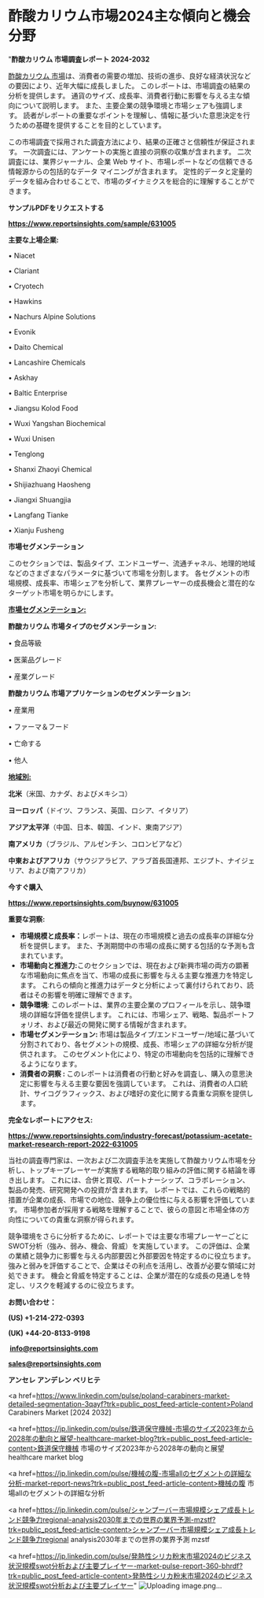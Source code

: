 # 酢酸カリウム市場2024主な傾向と機会分野

"<strong>酢酸カリウム 市場調査レポート 2024-2032</strong>

<a href=https://www.reportsinsights.com/sample/631005>酢酸カリウム 市場</a>は、消費者の需要の増加、技術の進歩、良好な経済状況などの要因により、近年大幅に成長しました。 このレポートは、市場調査の結果の分析を提供します。 通貨のサイズ、成長率、消費者行動に影響を与える主な傾向について説明します。 また、主要企業の競争環境と市場シェアも強調します。 読者がレポートの重要なポイントを理解し、情報に基づいた意思決定を行うための基礎を提供することを目的としています。

この市場調査で採用された調査方法により、結果の正確さと信頼性が保証されます。 一次調査には、アンケートの実施と直接の洞察の収集が含まれます。 二次調査には、業界ジャーナル、企業 Web サイト、市場レポートなどの信頼できる情報源からの包括的なデータ マイニングが含まれます。 定性的データと定量的データを組み合わせることで、市場のダイナミクスを総合的に理解することができます。

<strong><b>サンプルPDFをリクエストする</b></strong>

<a href=https://www.reportsinsights.com/sample/631005><strong><u>https://www.reportsinsights.com/sample/631005</u></strong></a>

<strong>主要な上場企業:</strong>

• Niacet

• Clariant

• Cryotech

• Hawkins

• Nachurs Alpine Solutions

• Evonik

• Daito Chemical

• Lancashire Chemicals

• Askhay

• Baltic Enterprise

• Jiangsu Kolod Food

• Wuxi Yangshan Biochemical

• Wuxi Unisen

• Tenglong

• Shanxi Zhaoyi Chemical

• Shijiazhuang Haosheng

• Jiangxi Shuangjia

• Langfang Tianke

• Xianju Fusheng

<strong>市場セグメンテーション</strong>

このセクションでは、製品タイプ、エンドユーザー、流通チャネル、地理的地域などのさまざまなパラメータに基づいて市場を分割します。 各セグメントの市場規模、成長率、市場シェアを分析して、業界プレーヤーの成長機会と潜在的なターゲット市場を明らかにします。

<strong><u>市場セグメンテーション</u></strong><strong><u>:</u></strong>

<strong>酢酸カリウム 市場タイプのセグメンテーション:</strong>

• 食品等級

• 医薬品グレード

• 産業グレード

<strong>酢酸カリウム 市場アプリケーションのセグメンテーション:</strong>

• 産業用

• ファーマ＆フード

• 亡命する

• 他人

<strong><u>地域別</u></strong><strong><u>:</u></strong>

<strong>北米</strong>（米国、カナダ、およびメキシコ）

<strong>ヨーロッパ</strong>（ドイツ、フランス、英国、ロシア、イタリア）

<strong>アジア太平洋</strong>（中国、日本、韓国、インド、東南アジア）

<strong>南アメリカ</strong>（ブラジル、アルゼンチン、コロンビアなど）

<strong>中東およびアフリカ</strong>（サウジアラビア、アラブ首長国連邦、エジプト、ナイジェリア、および南アフリカ）

<strong>今すぐ購入</strong>

<a href=https://www.reportsinsights.com/buynow/631005><strong><u>https://www.reportsinsights.com/buynow/631005</u></strong></a>

<strong>重要な洞察:</strong>
<ul>
  <li><strong>市場規模と成長率：</strong>レポートは、現在の市場規模と過去の成長率の詳細な分析を提供します。 また、予測期間中の市場の成長に関する包括的な予測も含まれています。</li>
  <li><strong>市場動向と推進力:</strong>このセクションでは、現在および新興市場の両方の顕著な市場動向に焦点を当て、市場の成長に影響を与える主要な推進力を特定します。 これらの傾向と推進力はデータと分析によって裏付けられており、読者はその影響を明確に理解できます。</li>
  <li><strong>競争環境</strong>: このレポートは、業界の主要企業のプロフィールを示し、競争環境の詳細な評価を提供します。 これには、市場シェア、戦略、製品ポートフォリオ、および最近の開発に関する情報が含まれます。</li>
  <li><strong>市場セグメンテーション: </strong>市場は製品タイプ/エンドユーザー/地域に基づいて分割されており、各セグメントの規模、成長、市場シェアの詳細な分析が提供されます。 このセグメント化により、特定の市場動向を包括的に理解できるようになります。</li>
  <li><strong>消費者の洞察 : </strong>このレポートは消費者の行動と好みを調査し、購入の意思決定に影響を与える主要な要因を強調しています。 これは、消費者の人口統計、サイコグラフィックス、および嗜好の変化に関する貴重な洞察を提供します。</li>
</ul>
<strong>完全なレポートにアクセス:</strong>

<a href=https://www.reportsinsights.com/industry-forecast/potassium-acetate-market-research-report-2022-631005><strong><u><b>https://www.reportsinsights.com/industry-forecast/potassium-acetate-market-research-report-2022-631005</b></u></strong></a>

当社の調査専門家は、一次および二次調査手法を実施して酢酸カリウム市場を分析し、トップキープレーヤーが実施する戦略的取り組みの評価に関する結論を導き出します。 これには、合併と買収、パートナーシップ、コラボレーション、製品の発売、研究開発への投資が含まれます。 レポートでは、これらの戦略的措置が企業の成長、市場での地位、競争上の優位性に与える影響を評価しています。 市場参加者が採用する戦略を理解することで、彼らの意図と市場全体の方向性についての貴重な洞察が得られます。

競争環境をさらに分析するために、レポートでは主要な市場プレーヤーごとにSWOT分析（強み、弱み、機会、脅威）を実施しています。 この評価は、企業の業績と競争力に影響を与える内部要因と外部要因を特定するのに役立ちます。 強みと弱みを評価することで、企業はその利点を活用し、改善が必要な領域に対処できます。 機会と脅威を特定することは、企業が潜在的な成長の見通しを特定し、リスクを軽減するのに役立ちます。

<strong>お問い合わせ：</strong>

<strong>(US) +1-214-272-0393</strong>

<strong>(UK) +44-20-8133-9198</strong>

<strong> </strong><a href=info@reportsinsights.com><strong><u>info@reportsinsights.com</u></strong></a>

<a href=sales@reportsinsights.com><strong><u>sales@reportsinsights.com</u></strong></a>

<strong>アンセレ アンデレン ベリヒテ</strong>

<a href=https://www.linkedin.com/pulse/poland-carabiners-market-detailed-segmentation-3qayf?trk=public_post_feed-article-content>Poland Carabiners Market [2024 2032]</a>

<a href=https://jp.linkedin.com/pulse/鉄道保守機械-市場のサイズ2023年から2028年の動向と展望-healthcare-market-blog?trk=public_post_feed-article-content>鉄道保守機械 市場のサイズ2023年から2028年の動向と展望 healthcare market blog</a>

<a href=https://jp.linkedin.com/pulse/機械の腹-市場allのセグメントの詳細な分析-market-report-news?trk=public_post_feed-article-content>機械の腹 市場allのセグメントの詳細な分析</a>

<a href=https://jp.linkedin.com/pulse/シャンプーバー市場規模シェア成長トレンド競争力regional-analysis2030年までの世界の業界予測-mzstf?trk=public_post_feed-article-content>シャンプーバー市場規模シェア成長トレンド競争力regional analysis2030年までの世界の業界予測 mzstf</a>

<a href=https://jp.linkedin.com/pulse/発熱性シリカ粉末市場2024のビジネス状況規模swot分析および主要プレイヤー-market-pulse-report-360-bhrdf?trk=public_post_feed-article-content>発熱性シリカ粉末市場2024のビジネス状況規模swot分析および主要プレイヤー</a>"
![Uploading image.png…]()

